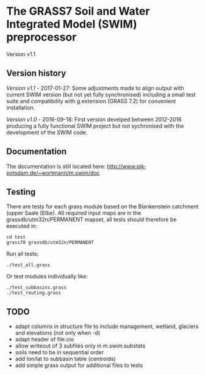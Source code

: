 # The GRASS7 Soil and Water Integrated Model (SWIM) preprocessor

Version v1.1

## Version history

*Version v1.1* - 2017-01-27:
Some adjustments made to align output with current SWIM version (but not yet fully synchronised) including a small test suite and compatibility with g.extension (GRASS 7.2) for convenient installation.

*Version v1.0* - 2016-09-18:
First version develped between 2012-2016 producing a fully functional SWIM project but not sychronised with the development of the SWIM code.


## Documentation

The documentation is still located here:
http://www.pik-potsdam.de/~wortmann/m.swim/doc


## Testing

There are tests for each grass module based on the Blankenstein catchment (upper Saale (Elbe). All required input maps are in the grassdb/utm32n/PERMANENT mapset, all tests should therefore be executed in:
```
cd test
grass70 grassdb/utm32n/PERMANENT
```
Run all tests:
```
./test_all.grass
```
Or test modules individually like:
```
./test_subbasins.grass
./test_routing.grass
```

## TODO
- adapt columns in structure file to include management, wetland, glaciers and elevations (not only when -d)
- adapt header of file.cio
- allow writeout of 3 subfiles only in m.swim.substats
- soils need to be in sequential order
- add lon/lat to subbasin table (centroids)
- add simple grass output for additional files to tests
